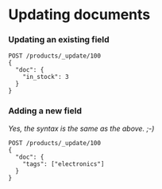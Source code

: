 # Updating documents

### Updating an existing field

```
POST /products/_update/100
{
  "doc": {
    "in_stock": 3
  }
}
```

### Adding a new field

_Yes, the syntax is the same as the above. ;-)_

```
POST /products/_update/100
{
  "doc": {
    "tags": ["electronics"]
  }
}
```